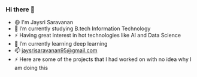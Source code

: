 ### Hi there 👋

- 😃 I'm Jaysri Saravanan
- 🔭 I’m currently studying B.tech Information Technology
- ⚡ Having great interest in hot technologies like AI and Data Science
- 🌱 I’m currently learning deep learning
- 📫 jaysrisaravanan95@gmail.com
- ⚡ Here are some of the projects that I had worked on with no idea why I am doing this
